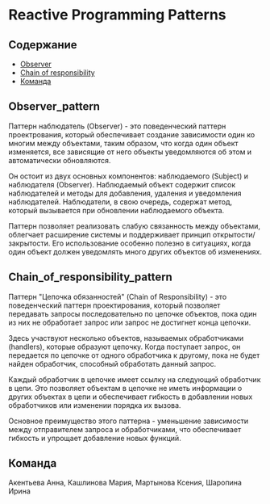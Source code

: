 # Reactive Programming Patterns
## Содержание
- [Observer](#Observer_pattern)
- [Chain of responsibility](#Chain_of_responsibility_pattern)
- [Команда](#команда)
## Observer_pattern
Паттерн наблюдатель (Observer) - это поведенческий паттерн проектрования, который обеспечивает создание зависимости один ко многим между объектами, таким образом, что когда один объект изменяется, все зависящие от него объекты уведомляются об этом и автоматически обновляются.

Он остоит из двух основных компонентов: наблюдаемого (Subject) и наблюдателя (Observer). Наблюдаемый объект содержит список наблюдателей и методы для добавления, удаления и уведомления наблюдателей. Наблюдатели, в свою очередь, содержат метод, который вызывается при обновлении наблюдаемого объекта.

Паттерн позволяет реализовать слабую связанность между объектами, облегчает расширение системы и поддерживает принцип открытости/закрытости. Его использование особенно полезно в ситуациях, когда один объект должен уведомлять много других объектов об изменениях.

## Chain_of_responsibility_pattern
Паттерн "Цепочка обязанностей" (Chain of Responsibility) - это поведенческий паттерн проектирования, который позволяет передавать запросы последовательно по цепочке объектов, пока один из них не обработает запрос или запрос не достигнет конца цепочки.

Здесь участвуют несколько объектов, называемых обработчиками (handlers), которые образуют цепочку. Когда поступает запрос, он передается по цепочке от одного обработчика к другому, пока не будет найден обработчик, способный обработать данный запрос.

Каждый обработчик в цепочке имеет ссылку на следующий обработчик в цепи. Это позволяет объектам в цепочке не иметь информации о других объектах в цепи и обеспечивает гибкость в добавлении новых обработчиков или изменении порядка их вызова.

Основное преимущество этого паттерна - уменьшение зависимости между отправителем запроса и обработчиками, что обеспечивает гибкость и упрощает добавление новых функций.

## Команда
Акентьева Анна, Кашлинова Мария, Мартынова Ксения, Шаропина Ирина
